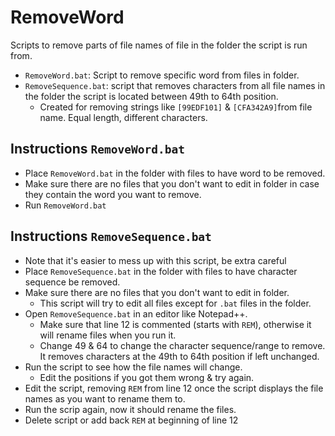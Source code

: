 # RemoveWord
Scripts to remove parts of file names of file in the folder the script is run from.
* `RemoveWord.bat`: Script to remove specific word from files in folder.
* `RemoveSequence.bat`: script that removes characters from all file names in the folder the script is located between 49th to 64th position.
  * Created for removing strings like `[99EDF101]` & `[CFA342A9]`from file name. Equal length, different characters.

## Instructions `RemoveWord.bat`
* Place `RemoveWord.bat` in the folder with files to have word to be removed.
* Make sure there are no files that you don't want to edit in folder in case they contain the word you want to remove.
* Run `RemoveWord.bat`

## Instructions `RemoveSequence.bat`
* Note that it's easier to mess up with this script, be extra careful
* Place `RemoveSequence.bat` in the folder with files to have character sequence be removed.
* Make sure there are no files that you don't want to edit in folder.
  * This script will try to edit all files except for `.bat` files in the folder.
* Open `RemoveSequence.bat` in an editor like Notepad++.
  * Make sure that line 12 is commented (starts with `REM`), otherwise it will rename files when you run it.
  * Change 49 & 64 to change the character sequence/range to remove. It removes characters at the 49th to 64th position if left unchanged.
* Run the script to see how the file names will change.
  * Edit the positions if you got them wrong & try again.
* Edit the script, removing `REM` from line 12 once the script displays the file names as you want to rename them to.
* Run the scrip again, now it should rename the files.
* Delete script or add back `REM` at beginning of line 12